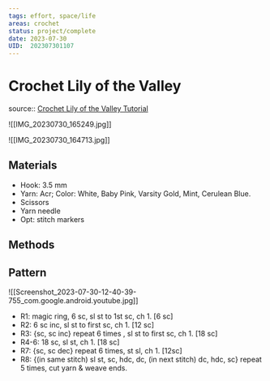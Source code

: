 ```yaml
---
tags: effort, space/life
areas: crochet 
status: project/complete
date: 2023-07-30
UID:  202307301107
---
```


# Crochet Lily of the Valley
source:: [Crochet Lily of the Valley Tutorial](https://youtu.be/0QFrxoQLSHo)

![[IMG_20230730_165249.jpg]]

![[IMG_20230730_164713.jpg]]

## Materials
- Hook: 3.5 mm
- Yarn: Acr; Color: White, Baby Pink, Varsity Gold, Mint, Cerulean Blue.
- Scissors
- Yarn needle
- Opt: stitch markers
## Methods

## Pattern
![[Screenshot_2023-07-30-12-40-39-755_com.google.android.youtube.jpg]]

- R1: magic ring, 6 sc, sl st to 1st sc, ch 1. [6 sc]
- R2: 6 sc inc, sl st to first sc, ch 1. [12 sc]
- R3: {sc, sc inc} repeat 6 times , sl st to first sc, ch 1. [18 sc]
- R4-6: 18 sc, sl st, ch 1. [18 sc]
- R7: {sc, sc dec} repeat 6 times, st sl, ch 1. [12sc]
- R8: {(in same stitch) sl st, sc, hdc, dc, (in next stitch) dc, hdc, sc} repeat 5 times, cut yarn & weave ends.